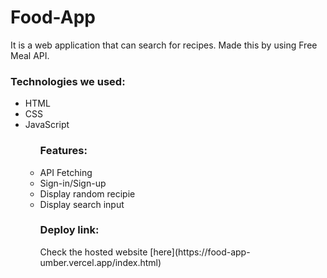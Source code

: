 # Food-App

It is a web application that can search for recipes. Made this by using Free Meal API.

<h3>Technologies we used:</h3>
<ul>
  <li>HTML</li>
  <li>CSS</li>
  <li>JavaScript</li>
<ul/>
<h3>Features:</h3>
<li>API Fetching</li>
<li>Sign-in/Sign-up</li>
<li>Display random recipie</li>
<li>Display search input</li>
<h3>Deploy link:</h3> 
Check the hosted website [here](https://food-app-umber.vercel.app/index.html)
